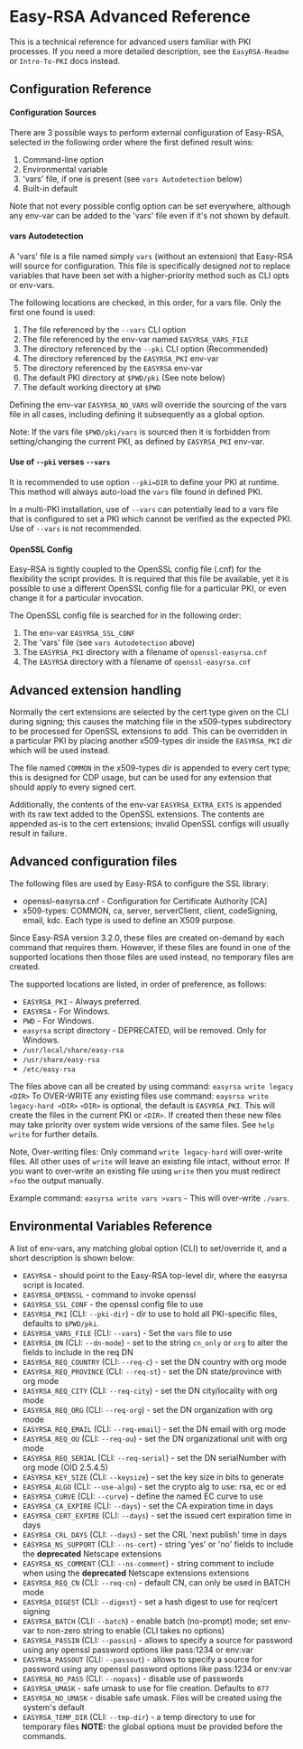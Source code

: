 Easy-RSA Advanced Reference
=============================

This is a technical reference for advanced users familiar with PKI processes. If
you need a more detailed description, see the `EasyRSA-Readme` or `Intro-To-PKI`
docs instead.

Configuration Reference
-----------------------

#### Configuration Sources

  There are 3 possible ways to perform external configuration of Easy-RSA,
  selected in the following order where the first defined result wins:

  1. Command-line option
  2. Environmental variable
  3. 'vars' file, if one is present (see `vars Autodetection` below)
  4. Built-in default

  Note that not every possible config option can be set everywhere, although any
  env-var can be added to the 'vars' file even if it's not shown by default.

#### vars Autodetection

  A 'vars' file is a file named simply `vars` (without an extension) that
  Easy-RSA will source for configuration. This file is specifically designed
  *not* to replace variables that have been set with a higher-priority method
  such as CLI opts or env-vars.

  The following locations are checked, in this order, for a vars file. Only the
  first one found is used:

  1. The file referenced by the `--vars` CLI option
  2. The file referenced by the env-var named `EASYRSA_VARS_FILE`
  3. The directory referenced by the `--pki` CLI option (Recommended)
  4. The directory referenced by the `EASYRSA_PKI` env-var
  5. The directory referenced by the `EASYRSA` env-var
  6. The default PKI directory at `$PWD/pki` (See note below)
  7. The default working directory at `$PWD`

  Defining the env-var `EASYRSA_NO_VARS` will override the sourcing of the vars
  file in all cases, including defining it subsequently as a global option.

  Note: If the vars file `$PWD/pki/vars` is sourced then it is forbidden from
        setting/changing the current PKI, as defined by `EASYRSA_PKI` env-var.

#### Use of `--pki` verses `--vars`

  It is recommended to use option `--pki=DIR` to define your PKI at runtime.
  This method will always auto-load the `vars` file found in defined PKI.

  In a multi-PKI installation, use of `--vars` can potentially lead to
  a vars file that is configured to set a PKI which cannot be verified
  as the expected PKI. Use of `--vars` is not recommended.

#### OpenSSL Config

  Easy-RSA is tightly coupled to the OpenSSL config file (.cnf) for the
  flexibility the script provides. It is required that this file be available,
  yet it is possible to use a different OpenSSL config file for a particular
  PKI, or even change it for a particular invocation.

  The OpenSSL config file is searched for in the following order:

  1. The env-var `EASYRSA_SSL_CONF`
  2. The 'vars' file (see `vars Autodetection` above)
  3. The `EASYRSA_PKI` directory with a filename of `openssl-easyrsa.cnf`
  4. The `EASYRSA` directory with a filename of `openssl-easyrsa.cnf`

Advanced extension handling
---------------------------

Normally the cert extensions are selected by the cert type given on the CLI
during signing; this causes the matching file in the x509-types subdirectory to
be processed for OpenSSL extensions to add. This can be overridden in a
particular PKI by placing another x509-types dir inside the `EASYRSA_PKI` dir
which will be used instead.

The file named `COMMON` in the x509-types dir is appended to every cert type;
this is designed for CDP usage, but can be used for any extension that should
apply to every signed cert.

Additionally, the contents of the env-var `EASYRSA_EXTRA_EXTS` is appended with
its raw text added to the OpenSSL extensions. The contents are appended as-is to
the cert extensions; invalid OpenSSL configs will usually result in failure.

Advanced configuration files
----------------------------

The following files are used by Easy-RSA to configure the SSL library:
* openssl-easyrsa.cnf - Configuration for Certificate Authority [CA]
* x509-types: COMMON, ca, server, serverClient, client, codeSigning, email, kdc.
  Each type is used to define an X509 purpose.

Since Easy-RSA version 3.2.0, these files are created on-demand by each command
that requires them.  However, if these files are found in one of the supported
locations then those files are used instead, no temporary files are created.

The supported locations are listed, in order of preference, as follows:
* `EASYRSA_PKI` - Always preferred.
* `EASYRSA` - For Windows.
* `PWD` - For Windows.
* `easyrsa` script directory - DEPRECATED, will be removed. Only for Windows.
* `/usr/local/share/easy-rsa`
* `/usr/share/easy-rsa`
* `/etc/easy-rsa`

The files above can all be created by using command: `easyrsa write legacy <DIR>`
To OVER-WRITE any existing files use command: `eaysrsa write legacy-hard <DIR>`
`<DIR>` is optional, the default is `EASYRSA_PKI`. This will create the files in
the current PKI or `<DIR>`.  If created then these new files may take priority
over system wide versions of the same files.  See `help write` for further details.

Note, Over-writing files:
Only command `write legacy-hard` will over-write files. All other uses of `write`
will leave an existing file intact, without error. If you want to over-write an
existing file using `write` then you must redirect `>foo` the output manually.

Example command: `easyrsa write vars >vars` - This will over-write `./vars`.

Environmental Variables Reference
---------------------------------

A list of env-vars, any matching global option (CLI) to set/override it, and a
short description is shown below:

 *  `EASYRSA` - should point to the Easy-RSA top-level dir, where the easyrsa
    script is located.
 *  `EASYRSA_OPENSSL` - command to invoke openssl
 *  `EASYRSA_SSL_CONF` - the openssl config file to use
 *  `EASYRSA_PKI` (CLI: `--pki-dir`) - dir to use to hold all PKI-specific
    files, defaults to `$PWD/pki`.
 *  `EASYRSA_VARS_FILE` (CLI: `--vars`) - Set the `vars` file to use
 *  `EASYRSA_DN` (CLI: `--dn-mode`) - set to the string `cn_only` or `org` to
    alter the fields to include in the req DN
 *  `EASYRSA_REQ_COUNTRY` (CLI: `--req-c`) - set the DN country with org mode
 *  `EASYRSA_REQ_PROVINCE` (CLI: `--req-st`) - set the DN state/province with
    org mode
 *  `EASYRSA_REQ_CITY` (CLI: `--req-city`) - set the DN city/locality with org
    mode
 *  `EASYRSA_REQ_ORG` (CLI: `--req-org`) - set the DN organization with org mode
 *  `EASYRSA_REQ_EMAIL` (CLI: `--req-email`) - set the DN email with org mode
 *  `EASYRSA_REQ_OU` (CLI: `--req-ou`) - set the DN organizational unit with org
    mode
 *  `EASYRSA_REQ_SERIAL` (CLI: `--req-serial`) - set the DN serialNumber with
    org mode (OID 2.5.4.5)
 *  `EASYRSA_KEY_SIZE` (CLI: `--keysize`) - set the key size in bits to
    generate
 *  `EASYRSA_ALGO` (CLI: `--use-algo`) - set the crypto alg to use: rsa, ec or
    ed
 *  `EASYRSA_CURVE` (CLI: `--curve`) - define the named EC curve to use
 *  `EASYRSA_CA_EXPIRE` (CLI: `--days`) - set the CA expiration time in days
 *  `EASYRSA_CERT_EXPIRE` (CLI: `--days`) - set the issued cert expiration time
    in days
 *  `EASYRSA_CRL_DAYS` (CLI: `--days`) - set the CRL 'next publish' time in days
 *  `EASYRSA_NS_SUPPORT` (CLI: `--ns-cert`) - string 'yes' or 'no' fields to
    include the **deprecated** Netscape extensions
 *  `EASYRSA_NS_COMMENT` (CLI: `--ns-comment`) - string comment to include when
    using the **deprecated** Netscape extensions
    extensions
 *  `EASYRSA_REQ_CN` (CLI: `--req-cn`) - default CN, can only be used in BATCH
    mode
 *  `EASYRSA_DIGEST` (CLI: `--digest`) - set a hash digest to use for req/cert
    signing
 *  `EASYRSA_BATCH` (CLI: `--batch`) - enable batch (no-prompt) mode; set
    env-var to non-zero string to enable (CLI takes no options)
 *  `EASYRSA_PASSIN` (CLI: `--passin`) - allows to specify a source for
    password using any openssl password options like pass:1234 or env:var
 *  `EASYRSA_PASSOUT` (CLI: `--passout`) - allows to specify a source for
    password using any openssl password options like pass:1234 or env:var
 *  `EASYRSA_NO_PASS` (CLI: `--nopass`) - disable use of passwords
 *  `EASYRSA_UMASK` - safe umask to use for file creation. Defaults to `077`
 *  `EASYRSA_NO_UMASK` - disable safe umask. Files will be created using the
    system's default
 *  `EASYRSA_TEMP_DIR` (CLI: `--tmp-dir`) - a temp directory to use for temporary files
**NOTE:** the global options must be provided before the commands.
